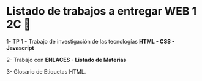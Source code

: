 # Listado de trabajos a entregar WEB 1 2C 🤯

1- TP 1 - Trabajo de investigación de las tecnologías **HTML - CSS - Javascript**

2- Trabajo con **ENLACES - Listado de Materias**

3- Glosario de Etiquetas HTML. 
